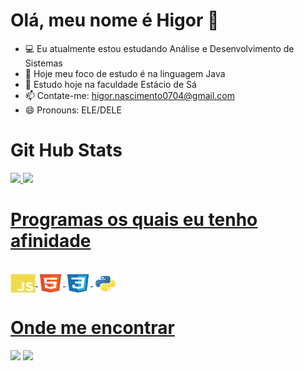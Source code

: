 # Olá, meu nome é Higor 👋

- 💻 Eu atualmente estou estudando Análise e Desenvolvimento de Sistemas
- 🌱 Hoje meu foco de estudo é na linguagem Java
- 🏫 Estudo hoje na faculdade Estácio de Sá
- 📫 Contate-me: higor.nascimento0704@gmail.com
- 😄 Pronouns: ELE/DELE

# Git Hub Stats
<div>
<a href="https://github.com/ohhigordev">
<img heigth="180 em" src=https://github-readme-stats.vercel.app/api?username=ohhigordev&show_icons=true& threme=transparent&bg inlude_all_comits=true&count_private=true"/>
<img heigth="180em" src =https://github-readme-stats.vercel.app/api/top-langs/?username=ohhigordev&layout=compact&langs_count=16&threme=dark"/>
</div>
  
 # Programas os quais eu tenho afinidade
<div style="display: inline_block"><br>
  <img align="center" alt="Rafa-Js" height="30" width="40" src="https://raw.githubusercontent.com/devicons/devicon/master/icons/javascript/javascript-plain.svg">
  <img align="center" alt="Rafa-HTML" height="30" width="40" src="https://raw.githubusercontent.com/devicons/devicon/master/icons/html5/html5-original.svg">
  <img align="center" alt="Rafa-CSS" height="30" width="40" src="https://raw.githubusercontent.com/devicons/devicon/master/icons/css3/css3-original.svg">
  <img align="center" alt="Rafa-Python" height="30" width="40" src="https://raw.githubusercontent.com/devicons/devicon/master/icons/python/python-original.svg">
</div>

# Onde me encontrar
<div> 
  <a href = "Gmail: higor.nascimento004@gmail.com"><img src="https://img.shields.io/badge/-Gmail-%23333?style=for-the-badge&logo=gmail&logoColor=white" target="_blank"></a>
  <a href="https://www.linkedin.com/in/ohhigor-dev/" target="_blank"><img src="https://img.shields.io/badge/-LinkedIn-%230077B5?style=for-the-badge&logo=linkedin&logoColor=white" target="_blank"></a> 
  
</div>


